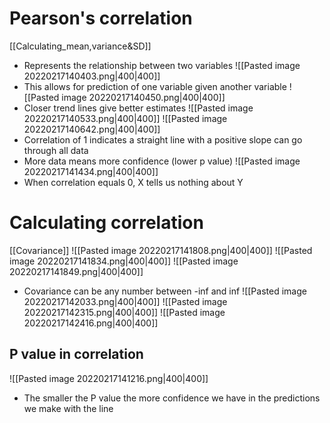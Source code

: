 # Pearson's correlation
[[Calculating_mean,variance&SD]]
- Represents the relationship between two variables
![[Pasted image 20220217140403.png|400|400]]
- This allows for prediction of one variable given another variable
![[Pasted image 20220217140450.png|400|400]]
- Closer trend lines give better estimates
![[Pasted image 20220217140533.png|400|400]]
![[Pasted image 20220217140642.png|400|400]] 
- Correlation of 1 indicates a straight line with a positive slope can go through all data
- More data means more confidence (lower p value)
![[Pasted image 20220217141434.png|400|400]]
- When correlation equals 0, X tells us nothing about Y
# Calculating correlation
[[Covariance]]
![[Pasted image 20220217141808.png|400|400]]
![[Pasted image 20220217141834.png|400|400]]
![[Pasted image 20220217141849.png|400|400]]
- Covariance can be any number between -inf and inf
![[Pasted image 20220217142033.png|400|400]]
![[Pasted image 20220217142315.png|400|400]]
![[Pasted image 20220217142416.png|400|400]]
## P value in correlation
![[Pasted image 20220217141216.png|400|400]]
- The smaller the P value the more confidence we have in the predictions we make with the line